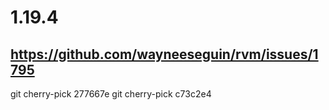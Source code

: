 # 1.19.4

## https://github.com/wayneeseguin/rvm/issues/1795
git cherry-pick 277667e
git cherry-pick c73c2e4
